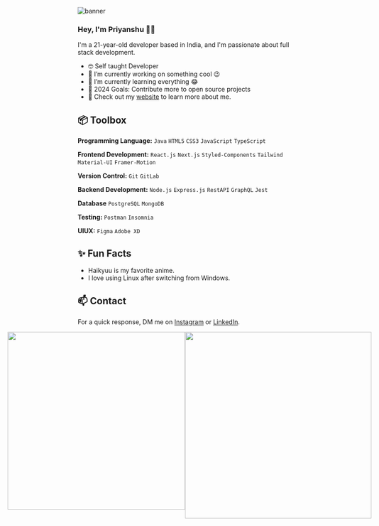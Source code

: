 ![banner](https://mir-s3-cdn-cf.behance.net/project_modules/max_1200/4fd71e187789679.659024338ed13.png)

### Hey, I'm Priyanshu 👋🏽  

I'm a 21-year-old developer based in India, and I'm passionate about full stack development. 

- 🤓 Self taught Developer 
- 🔭 I’m currently working on something cool 😉
- 🌱 I’m currently learning everything 😂
- 🎯 2024 Goals: Contribute more to open source projects
- 👀 Check out my [website](https://portfolio-mdtz.onrender.com/) to learn more about me.
 
## 📦 Toolbox

**Programming Language:** `Java` `HTML5` `CSS3` `JavaScript` `TypeScript`

**Frontend Development:** `React.js` `Next.js` `Styled-Components` `Tailwind` `Material-UI` `Framer-Motion`
 
**Version Control:** `Git` `GitLab`

**Backend Development:** `Node.js` `Express.js` `RestAPI` `GraphQL` `Jest`

**Database** `PostgreSQL` `MongoDB`

**Testing:** `Postman` `Insomnia`

**UIUX:** `Figma` `Adobe XD`
 
## ✨ Fun Facts 

- Haikyuu is my favorite anime.
- I love using Linux after switching from Windows.

## 📫 Contact

 For a quick response, DM me on [Instagram](https://www.instagram.com/codemononoke) or [LinkedIn](linkedin.com/in/priyanshupatil).

<div style="display: flex; justify-content: center; width: 100%;">
    <img src="https://github-readme-stats.vercel.app/api?username=Priyanshup891&show_icons=true&theme=github_dark" style="width:400px;" />
    <img src="https://streak-stats.demolab.com/?user=Priyanshup891&theme=github-dark-blue" style="width:420px" />
</div>


 
